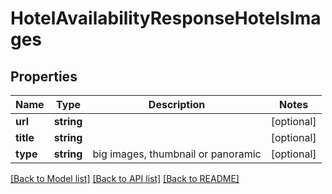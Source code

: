 # HotelAvailabilityResponseHotelsImages

## Properties
Name | Type | Description | Notes
------------ | ------------- | ------------- | -------------
**url** | **string** |  | [optional] 
**title** | **string** |  | [optional] 
**type** | **string** | big images, thumbnail or panoramic | [optional] 

[[Back to Model list]](../../README.md#documentation-for-models) [[Back to API list]](../../README.md#documentation-for-api-endpoints) [[Back to README]](../../README.md)


